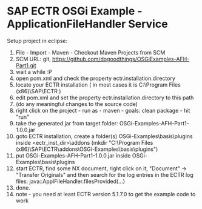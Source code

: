 # SAP ECTR OSGi Example - ApplicationFileHandler Service

Setup project in eclipse:

1. File - Import - Maven - Checkout Maven Projects from SCM
2. SCM URL: git, https://github.com/dogoodthings/OSGiExamples-AFH-Part1.git
3. wait a while :P
4. open pom.xml and check the property ectr.installation.directory
5. locate your ECTR installation ( in most cases it is C:\Program Files (x86)\SAP\ECTR )
6. edit pom.xml and set the property ectr.installation.directory to this path
7. (do any meaningful changes to the source code)
8. right click on the project - run as - maven - goals: clean package - hit "run"
9. take the generated jar from target folder: OSGi-Examples-AFH-Part1-1.0.0.jar
10. goto ECTR installation, create a folder(s) OSGi-Examples\basis\plugins inside <ectr_inst_dir>\addons  (mkdir "C:\Program Files (x86)\SAP\ECTR\addons\OSGi-Examples\basis\plugins")
11. put OSGi-Examples-AFH-Part1-1.0.0.jar inside OSGi-Examples\basis\plugins
12. start ECTR, find some NX document, right click on it, "Document" -> "Transfer Originals" and then search for the log entries in the ECTR log files: java::ApplFileHandler.filesProvided(...)
13. done.
14. note - you need at least ECTR version 5.1.7.0 to get the example code to work
